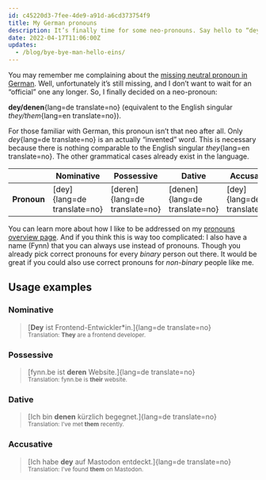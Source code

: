 ```yaml
---
id: c45220d3-7fee-4de9-a91d-a6cd373754f9
title: My German pronouns
description: It’s finally time for some neo-pronouns. Say hello to “dey/denen”!
date: 2022-04-17T11:06:00Z
updates:
  - /blog/bye-bye-man-hello-eins/
---
```


You may remember me complaining about the [missing neutral pronoun in German](../missing-neutral-pronoun-german/). Well, unfortunately it’s still missing, and I don’t want to wait for an “official” one any longer. So, I finally decided on a neo-pronoun:

**dey/denen**{lang=de translate=no} (equivalent to the English singular _they/them_{lang=en translate=no}).

For those familiar with German, this pronoun isn’t that neo after all. Only _dey_{lang=de translate=no} is an actually “invented” word. This is necessary because there is nothing comparable to the English singular _they_{lang=en translate=no}. The other grammatical cases already exist in the language.

|             | Nominative                  | Possessive                    | Dative                        | Accusative                  |
|-------------|-----------------------------|-------------------------------|-------------------------------|-----------------------------|
| **Pronoun** | [dey]{lang=de translate=no} | [deren]{lang=de translate=no} | [denen]{lang=de translate=no} | [dey]{lang=de translate=no} |

You can learn more about how I like to be addressed on my [pronouns overview page](/pronouns/). And if you think this is way too complicated: I also have a name (Fynn) that you can always use instead of pronouns. Though you already pick correct pronouns for every _binary_ person out there. It would be great if you could also use correct pronouns for _non-binary_ people like me.

## Usage examples

### Nominative

> [**Dey** ist Frontend-Entwickler*in.]{lang=de translate=no}<br>
> <small>Translation: **They** are a frontend developer.</small>

### Possessive

> [fynn.be ist **deren** Website.]{lang=de translate=no}<br>
> <small>Translation: fynn.be is **their** website.</small>

### Dative

> [Ich bin **denen** kürzlich begegnet.]{lang=de translate=no}<br>
> <small>Translation: I’ve met **them** recently.</small>

### Accusative

> [Ich habe **dey** auf Mastodon entdeckt.]{lang=de translate=no}<br>
> <small>Translation: I’ve found **them** on Mastodon.</small>
